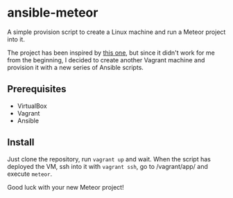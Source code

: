 # ansible-meteor

A simple provision script to create a Linux machine and run a Meteor project into it.

The project has been inspired by [this one](https://github.com/westonplatter/example_meteor_deploy), but since it didn't work for me from the beginning, I decided to create another Vagrant machine and provision it with a new series of Ansible scripts.

## Prerequisites

- VirtualBox
- Vagrant
- Ansible

## Install

Just clone the repository, run `vagrant up` and wait. When the script has deployed the VM, ssh into it with `vagrant ssh`, go to /vagrant/app/ and execute `meteor`.

Good luck with your new Meteor project!